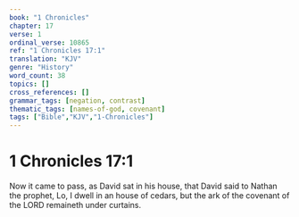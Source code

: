 ```yaml
---
book: "1 Chronicles"
chapter: 17
verse: 1
ordinal_verse: 10865
ref: "1 Chronicles 17:1"
translation: "KJV"
genre: "History"
word_count: 38
topics: []
cross_references: []
grammar_tags: [negation, contrast]
thematic_tags: [names-of-god, covenant]
tags: ["Bible","KJV","1-Chronicles"]
---
```


# 1 Chronicles 17:1

Now it came to pass, as David sat in his house, that David said to Nathan the prophet, Lo, I dwell in an house of cedars, but the ark of the covenant of the LORD remaineth under curtains.

